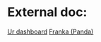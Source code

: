 # External doc:
[Ur dashboard](https://s3-eu-west-1.amazonaws.com/ur-support-site/15690/Dashboard_Server_CB-Series.pdf)
[Franka (Panda)](https://frankaemika.github.io/docs/index.html)
